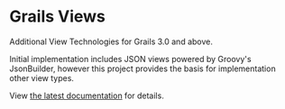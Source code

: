# Grails Views

Additional View Technologies for Grails 3.0 and above.

Initial implementation includes JSON views powered by Groovy's JsonBuilder, however this project provides the basis for implementation other view types.

View [the latest documentation](http://grails.github.io/grails-views/snapshot/) for details.
